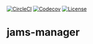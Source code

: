 [![CircleCI](https://circleci.com/gh/BorsaTeam/jams-manager/tree/master.svg?style=svg)](https://circleci.com/gh/BorsaTeam/jams-manager/tree/master)
[![Codecov](https://codecov.io/gh/kaduartur/jams-manager/branch/master/graph/badge.svg)](https://codecov.io/gh/kaduartur/jams-manager)
[![License](https://img.shields.io/badge/License-Apache%202.0-blue.svg)](https://opensource.org/licenses/Apache-2.0)
# jams-manager
